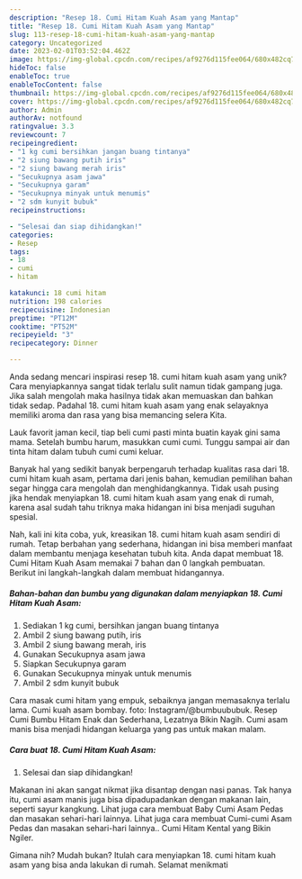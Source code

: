 ```yaml
---
description: "Resep 18. Cumi Hitam Kuah Asam yang Mantap"
title: "Resep 18. Cumi Hitam Kuah Asam yang Mantap"
slug: 113-resep-18-cumi-hitam-kuah-asam-yang-mantap
category: Uncategorized
date: 2023-02-01T03:52:04.462Z
image: https://img-global.cpcdn.com/recipes/af9276d115fee064/680x482cq70/18-cumi-hitam-kuah-asam-foto-resep-utama.jpg
hideToc: false
enableToc: true
enableTocContent: false
thumbnail: https://img-global.cpcdn.com/recipes/af9276d115fee064/680x482cq70/18-cumi-hitam-kuah-asam-foto-resep-utama.jpg
cover: https://img-global.cpcdn.com/recipes/af9276d115fee064/680x482cq70/18-cumi-hitam-kuah-asam-foto-resep-utama.jpg
author: Admin
authorAv: notfound
ratingvalue: 3.3
reviewcount: 7
recipeingredient:
- "1 kg cumi bersihkan jangan buang tintanya"
- "2 siung bawang putih iris"
- "2 siung bawang merah iris"
- "Secukupnya asam jawa"
- "Secukupnya garam"
- "Secukupnya minyak untuk menumis"
- "2 sdm kunyit bubuk"
recipeinstructions:

- "Selesai dan siap dihidangkan!"
categories:
- Resep
tags:
- 18
- cumi
- hitam

katakunci: 18 cumi hitam 
nutrition: 198 calories
recipecuisine: Indonesian
preptime: "PT12M"
cooktime: "PT52M"
recipeyield: "3"
recipecategory: Dinner

---
```





Anda sedang mencari inspirasi resep 18. cumi hitam kuah asam yang unik? Cara menyiapkannya sangat tidak terlalu sulit namun tidak gampang juga. Jika salah mengolah maka hasilnya tidak akan memuaskan dan bahkan tidak sedap. Padahal 18. cumi hitam kuah asam yang enak selayaknya memiliki aroma dan rasa yang bisa memancing selera Kita.





Lauk favorit jaman kecil, tiap beli cumi pasti minta buatin kayak gini sama mama. Setelah bumbu harum, masukkan cumi cumi. Tunggu sampai air dan tinta hitam dalam tubuh cumi cumi keluar.

Banyak hal yang sedikit banyak berpengaruh terhadap kualitas rasa dari 18. cumi hitam kuah asam, pertama dari jenis bahan, kemudian pemilihan bahan segar hingga cara mengolah dan menghidangkannya. Tidak usah pusing jika hendak menyiapkan 18. cumi hitam kuah asam yang enak di rumah, karena asal sudah tahu triknya maka hidangan ini bisa menjadi suguhan spesial.






Nah, kali ini kita coba, yuk, kreasikan 18. cumi hitam kuah asam sendiri di rumah. Tetap berbahan yang sederhana, hidangan ini bisa memberi manfaat dalam membantu menjaga kesehatan tubuh kita. Anda dapat membuat 18. Cumi Hitam Kuah Asam memakai 7 bahan dan 0 langkah pembuatan. Berikut ini langkah-langkah dalam membuat hidangannya.

<!--inarticleads1-->

##### Bahan-bahan dan bumbu yang digunakan dalam menyiapkan 18. Cumi Hitam Kuah Asam:

1. Sediakan 1 kg cumi, bersihkan jangan buang tintanya
1. Ambil 2 siung bawang putih, iris
1. Ambil 2 siung bawang merah, iris
1. Gunakan Secukupnya asam jawa
1. Siapkan Secukupnya garam
1. Gunakan Secukupnya minyak untuk menumis
1. Ambil 2 sdm kunyit bubuk


Cara masak cumi hitam yang empuk, sebaiknya jangan memasaknya terlalu lama. Cumi kuah asam bombay. foto: Instagram/@bumbuububuk. Resep Cumi Bumbu Hitam Enak dan Sederhana, Lezatnya Bikin Nagih. Cumi asam manis bisa menjadi hidangan keluarga yang pas untuk makan malam. 

<!--inarticleads2-->

##### Cara buat 18. Cumi Hitam Kuah Asam:


1. Selesai dan siap dihidangkan!

Makanan ini akan sangat nikmat jika disantap dengan nasi panas. Tak hanya itu, cumi asam manis juga bisa dipadupadankan dengan makanan lain, seperti sayur kangkung. Lihat juga cara membuat Baby Cumi Asam Pedas dan masakan sehari-hari lainnya. Lihat juga cara membuat Cumi-cumi Asam Pedas dan masakan sehari-hari lainnya.. Cumi Hitam Kental yang Bikin Ngiler. 

Gimana nih? Mudah bukan? Itulah cara menyiapkan 18. cumi hitam kuah asam yang bisa anda lakukan di rumah. Selamat menikmati
